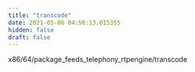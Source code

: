 ```yaml
---
title: "transcode"
date: 2021-05-06 04:58:13.015355
hidden: false
draft: false
---
```


x86/64/package_feeds_telephony_rtpengine/transcode

